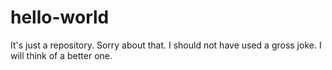# hello-world
It's just a repository. Sorry about that.
I should not have used a gross joke. I will think of a better one.
